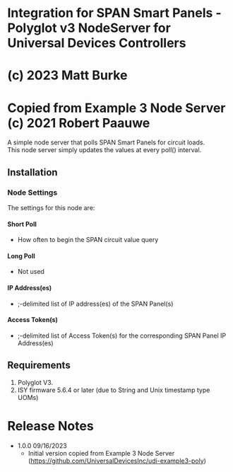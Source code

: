 # Integration for SPAN Smart Panels - Polyglot v3 NodeServer for Universal Devices Controllers
#             (c) 2023 Matt Burke
# Copied from Example 3 Node Server (c) 2021 Robert Paauwe

A simple node server that polls SPAN Smart Panels for circuit loads.  
This node server simply updates the values at every poll() interval.

## Installation


### Node Settings
The settings for this node are:

#### Short Poll
   * How often to begin the SPAN circuit value query
#### Long Poll
   * Not used

#### IP Address(es)
   * ;-delimited list of IP address(es) of the SPAN Panel(s)

#### Access Token(s)
   * ;-delimited list of Access Token(s) for the corresponding SPAN Panel IP Address(es) 


## Requirements

1. Polyglot V3.
2. ISY firmware 5.6.4 or later (due to String and Unix timestamp type UOMs)

# Release Notes

- 1.0.0 09/16/2023
   - Initial version copied from Example 3 Node Server (https://github.com/UniversalDevicesInc/udi-example3-poly)

